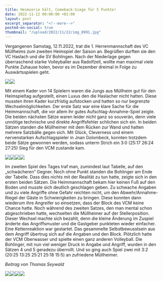 ```yaml
---
title: Heimserie hält, Comeback-Siege für 5 Punkte!
date: 2022-11-22 00:00:00 +01:00
layout: post
excerpt_separator: "<!--more-->"
posted-on-social: true
thumbnail: "/upload/2022/11/22/img_0991.jpg"
---
```


Vergangenen Samstag, 12.11.2022, trat die 1. Herrenmannschaft des VC Müllheims zum zweiten Heimspiel der Saison an. Begrüßen durften sie den VC Haslach und die SV Bohlingen. Nach der Niederlage gegen überraschend starke Volleyballer aus Radolfzell, wollte man maximal viele Punkte Zuhause holen, bevor es im Dezember dreimal in Folge zu Auswärtsspielen geht.

![](/upload/2022/11/22/img_1002.jpg)![](/upload/2022/11/22/img_1014.jpg)

Mit einem Kader von 14 Spielern waren die Jungs aus Müllheim gut für den Heimspieltag aufgestellt, einen Luxus den die Haslacher nicht hatten. Diese mussten ihren Kader kurzfristig aufstocken und hatten so nur begrenzte Wechselmöglichkeiten. Der erste Satz war eine klare Sache für die Heimmannschaft, die vor allem ihr gutes Aufschlag-Annahme-Spiel zeigte. Die beiden nächsten Sätze waren leider nicht ganz so souverän, denn viele unnötige technische und direkte Angriffsfehler schlichen sich ein. In beiden Sätzen standen die Müllheimer mit dem Rücken zur Wand und hatten mehrere Satzbälle gegen sich. Mit Glück, Cleverness und einem nervenstarken Aufschlagspieler in Jnan Golombeck, konnten trotzdem beide Sätze gewonnen werden, sodass unterm Strich ein 3:0 (25:17 26:24 27:25) Sieg für den VCM zustande kam.

![](/upload/2022/11/22/img_1076.jpg)![](/upload/2022/11/22/img_1202.jpg)![](/upload/2022/11/22/img_1204.jpg)![](/upload/2022/11/22/img_1279.jpg)

Im zweiten Spiel des Tages traf man, zumindest laut Tabelle, auf den „schwächeren“ Gegner. Noch ohne Punkt standen die Bohlinger am Ende der Tabelle. Dass dies nichts mit der Realität zu tun hatte, zeigte sich in den ersten beiden Sätzen. Die Heimmannschaft bekam hier keinen Fuß auf den Boden und musste sich deutlich geschlagen geben. Zu schwache Angaben und zu viele Angriffe ohne Gefahr reichten nicht, um den Abwehr/Annahme-Riegel der Gäste in Schwierigkeiten zu bringen. Diese konnten dann wiederum ihre Angreifer so einsetzen, dass der Block des VCM keine Chance hatte. Noch während des zweiten Satzes, den man mental schon abgeschrieben hatte, wechselten die Müllheimer auf der Stellerposition. Dieser Wechsel machte sich bezahlt, denn die kleine Änderung im Zuspiel änderte das Angriffsmuster und die Gastgeber punkteten wieder einfacher. Eine Kettenreaktion war gestartet. Das gesammelte Selbstbewusstsein aus dem Angriff übertrug sich auf die Angaben und den Block. Plötzlich hatte der VCM Oberwasser und spielte einen ganz anderen Volleyball. Die Bohlinger, mit nun viel weniger Druck in Angabe und Angriff, wurden in den Sätzen 4 und 5 geradezu überrollt. Und so ging auch Spiel zwei mit 3:2 (20:25 13:25 25:21 25:18 15:5) an zufriedene Müllheimer.

_Beitrag von Thomas Seywald_

![](/upload/2022/11/22/img_1317.jpg)![](/upload/2022/11/22/img_1387.jpg)![](/upload/2022/11/22/img_1418.jpg)![](/upload/2022/11/22/img_1155.jpg)